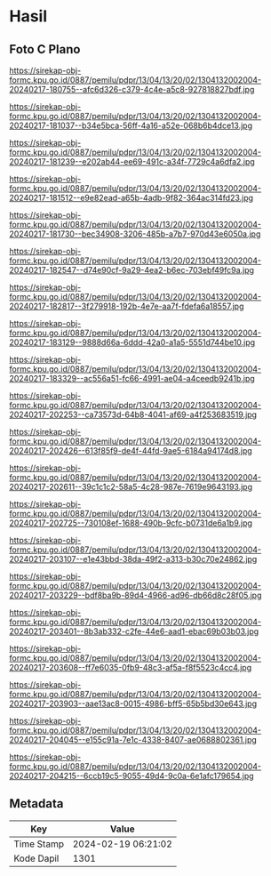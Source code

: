 # Hasil

## Foto C Plano

https://sirekap-obj-formc.kpu.go.id/0887/pemilu/pdpr/13/04/13/20/02/1304132002004-20240217-180755--afc6d326-c379-4c4e-a5c8-927818827bdf.jpg

https://sirekap-obj-formc.kpu.go.id/0887/pemilu/pdpr/13/04/13/20/02/1304132002004-20240217-181037--b34e5bca-56ff-4a16-a52e-068b6b4dce13.jpg

https://sirekap-obj-formc.kpu.go.id/0887/pemilu/pdpr/13/04/13/20/02/1304132002004-20240217-181239--e202ab44-ee69-491c-a34f-7729c4a6dfa2.jpg

https://sirekap-obj-formc.kpu.go.id/0887/pemilu/pdpr/13/04/13/20/02/1304132002004-20240217-181512--e9e82ead-a65b-4adb-9f82-364ac314fd23.jpg

https://sirekap-obj-formc.kpu.go.id/0887/pemilu/pdpr/13/04/13/20/02/1304132002004-20240217-181730--bec34908-3206-485b-a7b7-970d43e6050a.jpg

https://sirekap-obj-formc.kpu.go.id/0887/pemilu/pdpr/13/04/13/20/02/1304132002004-20240217-182547--d74e90cf-9a29-4ea2-b6ec-703ebf49fc9a.jpg

https://sirekap-obj-formc.kpu.go.id/0887/pemilu/pdpr/13/04/13/20/02/1304132002004-20240217-182817--3f279918-192b-4e7e-aa7f-fdefa6a18557.jpg

https://sirekap-obj-formc.kpu.go.id/0887/pemilu/pdpr/13/04/13/20/02/1304132002004-20240217-183129--9888d66a-6ddd-42a0-a1a5-5551d744be10.jpg

https://sirekap-obj-formc.kpu.go.id/0887/pemilu/pdpr/13/04/13/20/02/1304132002004-20240217-183329--ac556a51-fc66-4991-ae04-a4ceedb9241b.jpg

https://sirekap-obj-formc.kpu.go.id/0887/pemilu/pdpr/13/04/13/20/02/1304132002004-20240217-202253--ca73573d-64b8-4041-af69-a4f253683519.jpg

https://sirekap-obj-formc.kpu.go.id/0887/pemilu/pdpr/13/04/13/20/02/1304132002004-20240217-202426--613f85f9-de4f-44fd-9ae5-6184a94174d8.jpg

https://sirekap-obj-formc.kpu.go.id/0887/pemilu/pdpr/13/04/13/20/02/1304132002004-20240217-202611--39c1c1c2-58a5-4c28-987e-7619e9643193.jpg

https://sirekap-obj-formc.kpu.go.id/0887/pemilu/pdpr/13/04/13/20/02/1304132002004-20240217-202725--730108ef-1688-490b-9cfc-b0731de6a1b9.jpg

https://sirekap-obj-formc.kpu.go.id/0887/pemilu/pdpr/13/04/13/20/02/1304132002004-20240217-203107--e1e43bbd-38da-49f2-a313-b30c70e24862.jpg

https://sirekap-obj-formc.kpu.go.id/0887/pemilu/pdpr/13/04/13/20/02/1304132002004-20240217-203229--bdf8ba9b-89d4-4966-ad96-db66d8c28f05.jpg

https://sirekap-obj-formc.kpu.go.id/0887/pemilu/pdpr/13/04/13/20/02/1304132002004-20240217-203401--8b3ab332-c2fe-44e6-aad1-ebac69b03b03.jpg

https://sirekap-obj-formc.kpu.go.id/0887/pemilu/pdpr/13/04/13/20/02/1304132002004-20240217-203608--ff7e6035-0fb9-48c3-af5a-f8f5523c4cc4.jpg

https://sirekap-obj-formc.kpu.go.id/0887/pemilu/pdpr/13/04/13/20/02/1304132002004-20240217-203903--aae13ac8-0015-4986-bff5-65b5bd30e643.jpg

https://sirekap-obj-formc.kpu.go.id/0887/pemilu/pdpr/13/04/13/20/02/1304132002004-20240217-204045--e155c91a-7e1c-4338-8407-ae0688802361.jpg

https://sirekap-obj-formc.kpu.go.id/0887/pemilu/pdpr/13/04/13/20/02/1304132002004-20240217-204215--6ccb19c5-9055-49d4-9c0a-6e1afc179654.jpg


## Metadata

| Key        | Value               |
| ---------- | ------------------- |
| Time Stamp | 2024-02-19 06:21:02 |
| Kode Dapil | 1301                |



